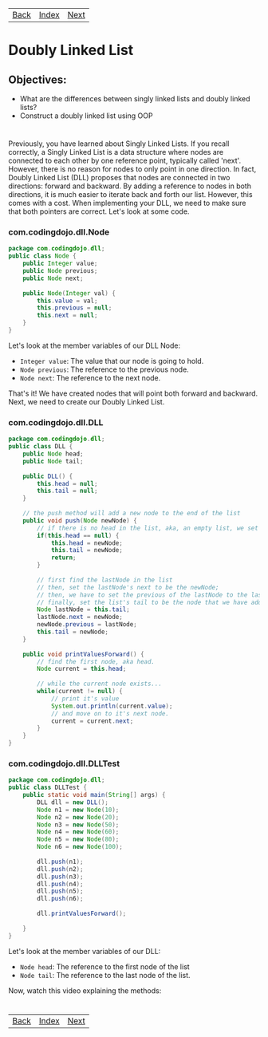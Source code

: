 <table width="100%">
    <tr>
        <td><a href="./../003_OOP_Advance/010_Calculator_Part_2.md">Back</a></td>
        <td><a href="../Index.md">Index</a></td>
        <td><a href="./002_DLL.md">Next</a></td>
    </tr>
</table>

#

#   Doubly Linked List
## __Objectives:__
*   What are the differences between singly linked lists and doubly linked lists?
*   Construct a doubly linked list using OOP
#

Previously, you have learned about Singly Linked Lists. If you recall correctly, a Singly Linked List is a data structure where nodes are connected to each other by one reference point, typically called 'next'. However, there is no reason for nodes to only point in one direction. In fact, Doubly Linked List (DLL) proposes that nodes are connected in two directions: forward and backward. By adding a reference to nodes in both directions, it is much easier to iterate back and forth our list. However, this comes with a cost. When implementing your DLL, we need to make sure that both pointers are correct. Let's look at some code.

### __com.codingdojo.dll.Node__
```java
package com.codingdojo.dll;
public class Node {
    public Integer value;
    public Node previous;
    public Node next;
    
    public Node(Integer val) {
        this.value = val;
        this.previous = null;
        this.next = null;
    }
}
```
Let's look at the member variables of our DLL Node:

*   `Integer value`: The value that our node is going to hold.
*   `Node previous`: The reference to the previous node.
*   `Node next`: The reference to the next node.

That's it! We have created nodes that will point both forward and backward. Next, we need to create our Doubly Linked List.

### __com.codingdojo.dll.DLL__
```java
package com.codingdojo.dll;
public class DLL {
    public Node head;
    public Node tail;
    
    public DLL() {
        this.head = null;
        this.tail = null;
    }
    
    // the push method will add a new node to the end of the list
    public void push(Node newNode) {
        // if there is no head in the list, aka, an empty list, we set the newNode to be the head and tail of the list
        if(this.head == null) {
            this.head = newNode;
            this.tail = newNode;
            return;
        }
        
        // first find the lastNode in the list
        // then, set the lastNode's next to be the newNode;
        // then, we have to set the previous of the lastNode to the lastNode that we found previously.
        // finally, set the list's tail to be the node that we have added
        Node lastNode = this.tail;
        lastNode.next = newNode;
        newNode.previous = lastNode;
        this.tail = newNode;
    }
    
    public void printValuesForward() {
        // find the first node, aka head.
        Node current = this.head;
        
        // while the current node exists...
        while(current != null) {
            // print it's value
            System.out.println(current.value);
            // and move on to it's next node.
            current = current.next;
        }
    }
}
```

### __com.codingdojo.dll.DLLTest__
```java
package com.codingdojo.dll;
public class DLLTest {
    public static void main(String[] args) {
        DLL dll = new DLL();
        Node n1 = new Node(10);
        Node n2 = new Node(20);
        Node n3 = new Node(50);
        Node n4 = new Node(60);
        Node n5 = new Node(80);
        Node n6 = new Node(100);
        
        dll.push(n1);
        dll.push(n2);
        dll.push(n3);
        dll.push(n4);
        dll.push(n5);
        dll.push(n6);
        
        dll.printValuesForward();
        
    }
}
```
Let's look at the member variables of our DLL:

*   `Node head`: The reference to the first node of the list
*   `Node tail`: The reference to the last node of the list.
  
Now, watch this video explaining the methods:

#

[]()
<table width="100%">
    <tr>
        <td><a href="./../003_OOP_Advance/010_Calculator_Part_2.md">Back</a></td>
        <td><a href="../Index.md">Index</a></td>
        <td><a href="./002_DLL.md">Next</a></td>
    </tr>
</table>